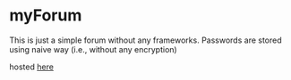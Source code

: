 # myForum
This is just a simple forum without any frameworks.
Passwords are stored using naive way (i.e., without any encryption)

hosted <a href="alexdoe.asuscomm.com">here</a>
